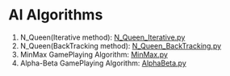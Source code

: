 # AI Algorithms 

1. N_Queen(Iterative method): [N_Queen_Iterative.py](./N_Queen_Iterative.py)
2. N_Queen(BackTracking method): [N_Queen_BackTracking.py](./N_Queen_BackTracking.py)
3. MinMax GamePlaying Algorithm: [MinMax.py](./MinMax.py)
4. Alpha-Beta GamePlaying Algorithm: [AlphaBeta.py](./AlphaBeta.py)